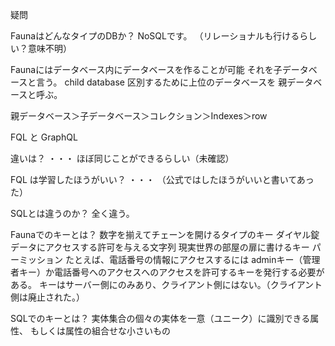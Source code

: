 疑問

FaunaはどんなタイプのDBか？
NoSQLです。
（リレーショナルも行けるらしい？意味不明）

Faunaにはデータベース内にデータベースを作ることが可能
それを子データベースと言う。
child database
区別するために上位のデータベースを
親データベースと呼ぶ。

親データベース＞子データベース＞コレクション＞Indexes＞row




FQL と GraphQL

違いは？
・・・
ほぼ同じことができるらしい（未確認）

FQL は学習したほうがいい？
・・・
（公式ではしたほうがいいと書いてあった）

SQLとは違うのか？
全く違う。

Faunaでのキーとは？
数字を揃えてチェーンを開けるタイプのキー
ダイヤル錠
データにアクセスする許可を与える文字列
現実世界の部屋の扉に書けるキー
パーミッション
たとえば、電話番号の情報にアクセスするには
adminキー（管理者キー）か電話番号へのアクセスへのアクセスを許可するキーを発行する必要がある。
キーはサーバー側にのみあり、クライアント側にはない。（クライアント側は廃止された。）

SQLでのキーとは？
実体集合の個々の実体を一意（ユニーク）に識別できる属性、
もしくは属性の組合せな小さいもの





